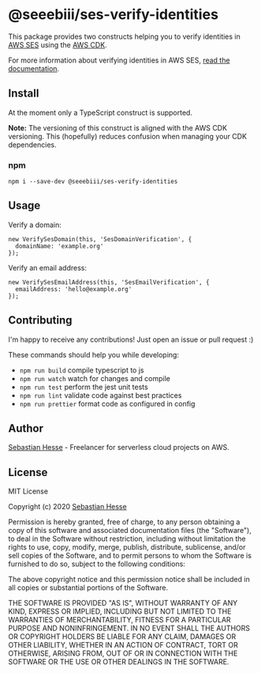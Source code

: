 # @seeebiii/ses-verify-identities

This package provides two constructs helping you to verify identities in [AWS SES](https://aws.amazon.com/ses/) using the [AWS CDK](https://aws.amazon.com/cdk/).

For more information about verifying identities in AWS SES, [read the documentation](https://docs.aws.amazon.com/ses/latest/DeveloperGuide/verify-domains.html).

## Install

At the moment only a TypeScript construct is supported.

**Note:** The versioning of this construct is aligned with the AWS CDK versioning.
This (hopefully) reduces confusion when managing your CDK dependencies.

### npm

```
npm i --save-dev @seeebiii/ses-verify-identities
```

## Usage

Verify a domain:

```
new VerifySesDomain(this, 'SesDomainVerification', {
  domainName: 'example.org'
});
```

Verify an email address: 

```
new VerifySesEmailAddress(this, 'SesEmailVerification', {
  emailAddress: 'hello@example.org'
});
```

## Contributing

I'm happy to receive any contributions!
Just open an issue or pull request :)

These commands should help you while developing:

 * `npm run build`      compile typescript to js
 * `npm run watch`      watch for changes and compile
 * `npm run test`       perform the jest unit tests
 * `npm run lint`       validate code against best practices
 * `npm run prettier`   format code as configured in config

## Author

[Sebastian Hesse](https://www.sebastianhesse.de) - Freelancer for serverless cloud projects on AWS.

## License

MIT License

Copyright (c) 2020 [Sebastian Hesse](https://www.sebastianhesse.de)

Permission is hereby granted, free of charge, to any person obtaining a copy of this software and associated documentation files (the "Software"), to deal in the Software without restriction, including without limitation the rights to use, copy, modify, merge, publish, distribute, sublicense, and/or sell copies of the Software, and to permit persons to whom the Software is furnished to do so, subject to the following conditions:

The above copyright notice and this permission notice shall be included in all copies or substantial portions of the Software.

THE SOFTWARE IS PROVIDED "AS IS", WITHOUT WARRANTY OF ANY KIND, EXPRESS OR IMPLIED, INCLUDING BUT NOT LIMITED TO THE WARRANTIES OF MERCHANTABILITY, FITNESS FOR A PARTICULAR PURPOSE AND NONINFRINGEMENT. IN NO EVENT SHALL THE AUTHORS OR COPYRIGHT HOLDERS BE LIABLE FOR ANY CLAIM, DAMAGES OR OTHER LIABILITY, WHETHER IN AN ACTION OF CONTRACT, TORT OR OTHERWISE, ARISING FROM, OUT OF OR IN CONNECTION WITH THE SOFTWARE OR THE USE OR OTHER DEALINGS IN THE SOFTWARE.
